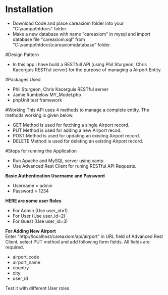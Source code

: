 # Installation
* Download Code and place careaxiom folder into your "C:\xampp\htdocs\" folder.  
* Make a new database with name "careaxiom" in mysql and import database file "careaxiom.sql" from "C:\xampp\htdocs\careaxiom\database" folder.

#Design Pattern
* In this app i have build a RESTfull API (using Phil Sturgeon, Chris Kacerguis RESTful server) for the purpose of managing a Airport Entity. 

#Packages Used
* Phil Sturgeon, Chris Kacerguis RESTful server  
* Jamie Rumbelow MY_Model.php  
* phpUnit test framework

#Working
This API uses 4 methods to manage a complete entity. The methods working is given below.  
* GET Method is used for fetching a single Airport record.  
* PUT Method is used for adding a new Airport recod.  
* POST Method is used for updating an existing Airport record.  
* DELETE Method is used for deleting an existing Airport record.  

#Steps for running the Application
* Run Apache and MySQL server using xamp.  
* Use Advanced Rest Client for runing RESTful API Requests. 

**Basic Authentication Username and Password** 

* Username = admin
* Password = 1234

**HERE are some user Roles**  
* For Admin (Use user_id=1)
* For User (Use user_id=2)
* For Guest (Use user_id=3)

**For Adding New Airport**  
Enter "http://localhost/careaxiom/api/airport" in URL field of Advanced Rest Client, select PUT method and add following form fields. All fields are required. 

* airport_code  
* airport_name  
* country  
* city  
* user_id  

Test it with different User roles
